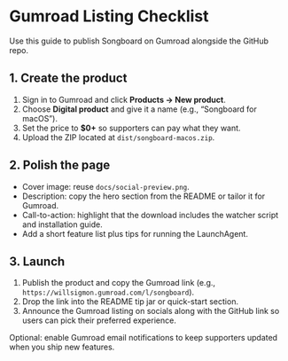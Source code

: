 # Gumroad Listing Checklist

Use this guide to publish Songboard on Gumroad alongside the GitHub repo.

## 1. Create the product
1. Sign in to Gumroad and click **Products → New product**.
2. Choose **Digital product** and give it a name (e.g., “Songboard for macOS”).
3. Set the price to **$0+** so supporters can pay what they want.
4. Upload the ZIP located at `dist/songboard-macos.zip`.

## 2. Polish the page
- Cover image: reuse `docs/social-preview.png`.
- Description: copy the hero section from the README or tailor it for Gumroad.
- Call-to-action: highlight that the download includes the watcher script and installation guide.
- Add a short feature list plus tips for running the LaunchAgent.

## 3. Launch
1. Publish the product and copy the Gumroad link (e.g., `https://willsigmon.gumroad.com/l/songboard`).
2. Drop the link into the README tip jar or quick-start section.
3. Announce the Gumroad listing on socials along with the GitHub link so users can pick their preferred experience.

Optional: enable Gumroad email notifications to keep supporters updated when you ship new features.
